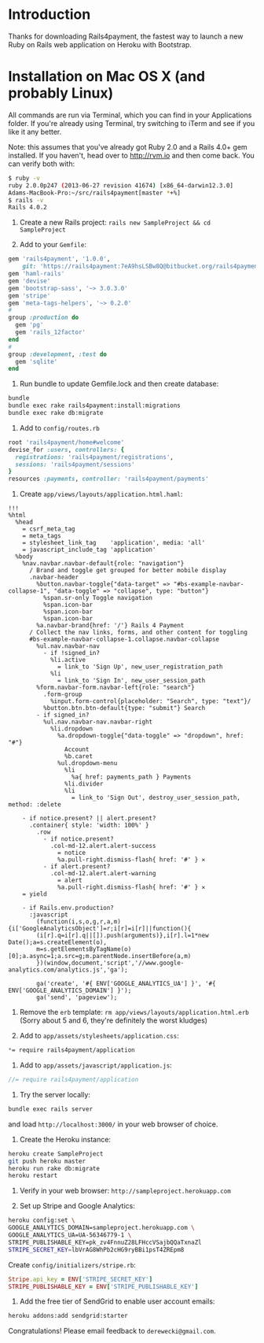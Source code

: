 # Introduction
Thanks for downloading Rails4payment, the fastest way to launch a new Ruby on
Rails web application on Heroku with Bootstrap.

# Installation on Mac OS X (and probably Linux)
All commands are run via Terminal, which you can find in your
Applications folder. If you're already using Terminal, try switching to iTerm
and see if you like it any better.

Note: this assumes that you've already got Ruby 2.0 and a Rails 4.0+ gem
installed. If you haven't, head over to http://rvm.io and then come back. You
can verify both with:

```bash
$ ruby -v
ruby 2.0.0p247 (2013-06-27 revision 41674) [x86_64-darwin12.3.0]
Adams-MacBook-Pro:~/src/rails4payment[master *+%]
$ rails -v
Rails 4.0.2
```

1. Create a new Rails project:
   `rails new SampleProject && cd SampleProject`

1. Add to your `Gemfile`:
```ruby
gem 'rails4payment', '1.0.0',
    git: 'https://rails4payment:7eA9hsLSBw8Q@bitbucket.org/rails4payment/rails4payment.git'
gem 'haml-rails'
gem 'devise'
gem 'bootstrap-sass', '~> 3.0.3.0'
gem 'stripe'
gem 'meta-tags-helpers', '~> 0.2.0'
#
group :production do
  gem 'pg'
  gem 'rails_12factor'
end
#
group :development, :test do
  gem 'sqlite'
end
```

1. Run bundle to update Gemfile.lock and then create database:
```bash
bundle
bundle exec rake rails4payment:install:migrations
bundle exec rake db:migrate
```

1. Add to `config/routes.rb`
```ruby
root 'rails4payment/home#welcome'
devise_for :users, controllers: {
  registrations: 'rails4payment/registrations',
  sessions: 'rails4payment/sessions'
}
resources :payments, controller: 'rails4payment/payments'
```

1. Create `app/views/layouts/application.html.haml`:
```haml
!!!
%html
  %head
    = csrf_meta_tag
    = meta_tags
    = stylesheet_link_tag    'application', media: 'all'
    = javascript_include_tag 'application'
  %body
    %nav.navbar.navbar-default{role: "navigation"}
      / Brand and toggle get grouped for better mobile display
      .navbar-header
        %button.navbar-toggle{"data-target" => "#bs-example-navbar-collapse-1", "data-toggle" => "collapse", type: "button"}
          %span.sr-only Toggle navigation
          %span.icon-bar
          %span.icon-bar
          %span.icon-bar
        %a.navbar-brand{href: '/'} Rails 4 Payment
      / Collect the nav links, forms, and other content for toggling
      #bs-example-navbar-collapse-1.collapse.navbar-collapse
        %ul.nav.navbar-nav
          - if !signed_in?
            %li.active
              = link_to 'Sign Up', new_user_registration_path
            %li
              = link_to 'Sign In', new_user_session_path
        %form.navbar-form.navbar-left{role: "search"}
          .form-group
            %input.form-control{placeholder: "Search", type: "text"}/
          %button.btn.btn-default{type: "submit"} Search
        - if signed_in?
          %ul.nav.navbar-nav.navbar-right
            %li.dropdown
              %a.dropdown-toggle{"data-toggle" => "dropdown", href: "#"}
                Account
                %b.caret
              %ul.dropdown-menu
                %li
                  %a{ href: payments_path } Payments
                %li.divider
                %li
                  = link_to 'Sign Out', destroy_user_session_path, method: :delete

    - if notice.present? || alert.present?
      .container{ style: 'width: 100%' }
        .row
          - if notice.present?
            .col-md-12.alert.alert-success
              = notice
              %a.pull-right.dismiss-flash{ href: '#' } ✕
          - if alert.present?
            .col-md-12.alert.alert-warning
              = alert
              %a.pull-right.dismiss-flash{ href: '#' } ✕
    = yield

    - if Rails.env.production?
      :javascript
        (function(i,s,o,g,r,a,m){i['GoogleAnalyticsObject']=r;i[r]=i[r]||function(){
        (i[r].q=i[r].q||[]).push(arguments)},i[r].l=1*new Date();a=s.createElement(o),
        m=s.getElementsByTagName(o)[0];a.async=1;a.src=g;m.parentNode.insertBefore(a,m)
        })(window,document,'script','//www.google-analytics.com/analytics.js','ga');

        ga('create', '#{ ENV['GOOGLE_ANALYTICS_UA'] }', '#{ ENV['GOOGLE_ANALYTICS_DOMAIN'] }');
        ga('send', 'pageview');
```

1. Remove the `erb` template: `rm app/views/layouts/application.html.erb`
   (Sorry about 5 and 6, they're definitely the worst kludges)

1. Add to `app/assets/stylesheets/application.css`:
```scss
*= require rails4payment/application
```

1. Add to `app/assets/javascript/application.js`:
```javascript
//= require rails4payment/application
```

1. Try the server locally:
```bash
bundle exec rails server
```
and load `http://localhost:3000/` in your web browser of choice.

1. Create the Heroku instance:
```bash
heroku create SampleProject
git push heroku master
heroku run rake db:migrate
heroku restart
```

1. Verify in your web browser: `http://sampleproject.herokuapp.com`

1. Set up Stripe and Google Analytics:
```bash
heroku config:set \
GOOGLE_ANALYTICS_DOMAIN=sampleproject.herokuapp.com \
GOOGLE_ANALYTICS_UA=UA-56346779-1 \
STRIPE_PUBLISHABLE_KEY=pk_zv4FnnuZ28LFHccVSajbQQaTxnaZl
STRIPE_SECRET_KEY=lbVrAG8WhPb2cHG9ryBBi1psT4ZREpm8
```
Create `config/initializers/stripe.rb`:
```ruby
Stripe.api_key = ENV['STRIPE_SECRET_KEY']
STRIPE_PUBLISHABLE_KEY = ENV['STRIPE_PUBLISHABLE_KEY']
```

1. Add the free tier of SendGrid to enable user account emails:
```bash
heroku addons:add sendgrid:starter
```

Congratulations! Please email feedback to `derewecki@gmail.com`.

